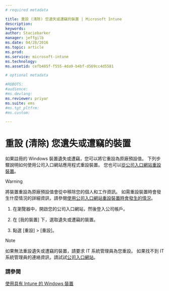 ```yaml
---
# required metadata

title: 重設 (清除) 您遺失或遭竊的裝置 | Microsoft Intune
description:
keywords:
author: Staciebarker
manager: jeffgilb
ms.date: 04/28/2016
ms.topic: article
ms.prod:
ms.service: microsoft-intune
ms.technology:
ms.assetid: cefb485f-f555-4da9-b4bf-d569cc4d5581

# optional metadata

#ROBOTS:
#audience:
#ms.devlang:
ms.reviewer: priyar
ms.suite: ems
#ms.tgt_pltfrm:
#ms.custom:

---
```



# 重設 (清除) 您遺失或遭竊的裝置

如果註冊的 Windows 裝置遺失或遭竊，您可以將它重設為原廠預設值。 下列步驟說明如何使用公司入口網站應用程式重設裝置。 您也可以[從公司入口網站重設裝置](reset-your-device-cpwebsite.md)。


> [!WARNING]
> 將裝置重設為原廠預設值會從中移除您的個人和工作資訊。 如需重設裝置時會發生什麼情況的詳細資訊，請參閱[使用公司入口網站重設裝置時會發生的情況](what-happens-if-you-reset-your-device-using-the-company-portal-windows.md)。

1.  在瀏覽器中，開啟您的公司入口網站，然後登入公司帳戶。

2.  在 [我的裝置] 下，選取遺失或遭竊的裝置。

3.  點選 [重設] &gt; [重設]。

> [!NOTE]
> 如果無法重設遺失或遭竊的裝置，請要求 IT 系統管理員為您重設。 如果找不到 IT 系統管理員的連絡資訊，請試試[公司入口網站](http://portal.manage.microsoft.com)。

### 請參閱
[使用具有 Intune 的 Windows 裝置](using-your-windows-device-with-intune.md)

<!--HONumber=Jun16_HO1-->


